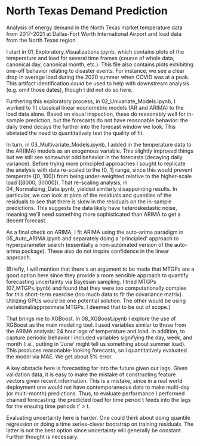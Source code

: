 # North Texas Demand Prediction
Analysis of energy demand in the North Texas market temperature data from 2017-2021 at Dallas-Fort Worth International Airport and load data from the North Texas region.

I start in 01_Exploratory_Visualizations.ipynb, which contains plots of the temperature and load for several time frames (course of whole data, canonical day, canonical month, etc.). This file also contains plots exhibiting one-off behavior relating to disaster events. For instance, we see a clear drop in average load during the 2020 summer when COVID was at a peak. This artifact identification _could_ be used to help with downstream analysis (e.g. omit those dates), though I did not do so here.

Furthering this exploratory process, in 02_Univariate_Models.ipynb, I worked to fit classical linear econometric models (AR and ARIMA) to the load data alone. Based on visual inspection, these do reasonably well for in-sample prediction, but the forecasts do not have reasonable behavior: the daily trend decays the further into the forecast window we look. This obviated the need to quantitatively test the quality of fit.

In turn, in 03_Multivariate_Models.ipynb, I added in the temperature data to the AR(IMA) models as an exogenous variable. This slightly improved things but we still see somewhat odd behavior in the forecasts (decaying daily variance). Before trying more principled approaches I sought to replicate the analysis with data re-scaled to the [0, 1] range, since this would prevent temperate ([0, 100]) from being under-weighted relative to the higher-scale load ([8000, 30000]). That re-scaling analysis, in 04_Normalizing_Data.ipynb, yielded similarly disappointing results. In particular, we can look at plots of the residuals and quantiles of the residuals to see that there is skew in the residuals on the in-sample predictions. This suggests the data likely have heteroskedastic noise, meaning we'll need something more sophisticated than ARIMA to get a decent forecast.

As a final check on ARIMA, I fit ARIMA using the auto-arima paradigm in 05_Auto_ARIMA.ipynb and separately doing a 'principled' approach to hyperparameter search (essentially a non-automated version of the auto-arima package). These also do not inspire confidence in the linear approach.

(Briefly, I will mention that there's an argument to be made that MTGPs are a good option here since they provide a more sensible approach to quantify forecasting uncertainty via Bayesian sampling. I tried MTGPs (07_MTGPs.ipynb) and found that they were too computationally complex for this short-term exercise (too much data to fit the covariance matrix). Utilizing GPUs would be one potential solution. The other would be using variational/approximate MTGPs. I deemed that to be out of scope.)

That brings me to XGBoost. In 08_XGBoost.ipynb I explore the use of XGBoost as the main modeling tool. I used variables similar to those from the ARIMA analysis: 24 hour lags of temperature and load. In addition, to capture periodic behavior I included variables signifying the day, week, and month (i.e., putting in 'June' might tell us something about summer load). This produces reasonable-looking forecasts, so I quantitatively evaluated the model via MAE. We get about 5% error.

A key obstacle here is forecasting far into the future given our lags. Given validation data, it is easy to make the mistake of constructing feature vectors given recent information. This is a mistake, since in a real world deployment one would not have contemporaneous data to make multi-day (or multi-month) predictions. Thus, to evaluate performance I performed chained forecasting: the predicted load for time period t feeds into the lags for the ensuing time periods t' > t.

Evaluating uncertainty here is harder. One could think about doing quantile regression or doing a time series-clever bootstrap on training residuals. The latter is not the best option since uncertainty will generally be constant. Further thought is necessary.